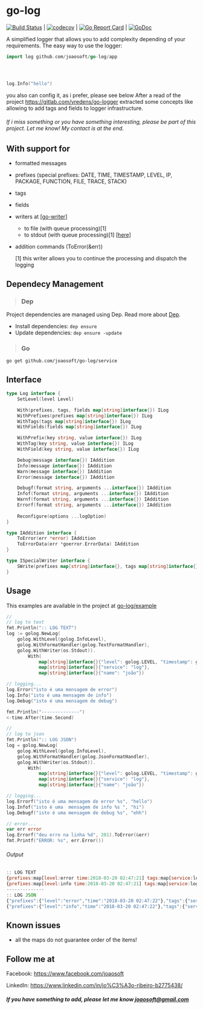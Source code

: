 # go-log
[![Build Status](https://travis-ci.org/joaosoft/go-log.svg?branch=master)](https://travis-ci.org/joaosoft/go-log) | [![codecov](https://codecov.io/gh/joaosoft/go-log/branch/master/graph/badge.svg)](https://codecov.io/gh/joaosoft/go-log) | [![Go Report Card](https://goreportcard.com/badge/github.com/joaosoft/go-log)](https://goreportcard.com/report/github.com/joaosoft/go-log) | [![GoDoc](https://godoc.org/github.com/joaosoft/go-log?status.svg)](https://godoc.org/github.com/joaosoft/go-log/app)

A simplified logger that allows you to add complexity depending of your requirements.
The easy way to use the logger:
``` Go
import log github.com/joaosoft/go-log/app




log.Info("hello")
```
you also can config it, as i prefer, please see below
After a read of the project https://gitlab.com/vredens/go-logger extracted some concepts like allowing to add tags and fields to logger infrastructure. 

###### If i miss something or you have something interesting, please be part of this project. Let me know! My contact is at the end.

## With support for
* formatted messages
* prefixes (special prefixes: DATE, TIME, TIMESTAMP, LEVEL, IP, PACKAGE, FUNCTION, FILE, TRACE, STACK)
* tags
* fields
* writers at [[go-writer]](https://github.com/joaosoft/go-writer/tree/master/bin/example)
  * to file (with queue processing)[1] 
  * to stdout (with queue processing)[1] [[here]](https://github.com/joaosoft/go-writer/tree/master/example)
* addition commands (ToError(&err))
  
  [1] this writer allows you to continue the processing and dispatch the logging

## Dependecy Management 
>### Dep

Project dependencies are managed using Dep. Read more about [Dep](https://github.com/golang/dep).
* Install dependencies: `dep ensure`
* Update dependencies: `dep ensure -update`


>### Go
```
go get github.com/joaosoft/go-log/service
```

## Interface 
```go
type Log interface {
	SetLevel(level Level)

	With(prefixes, tags, fields map[string]interface{}) ILog
	WithPrefixes(prefixes map[string]interface{}) ILog
	WithTags(tags map[string]interface{}) ILog
	WithFields(fields map[string]interface{}) ILog

	WithPrefix(key string, value interface{}) ILog
	WithTag(key string, value interface{}) ILog
	WithField(key string, value interface{}) ILog

	Debug(message interface{}) IAddition
	Info(message interface{}) IAddition
	Warn(message interface{}) IAddition
	Error(message interface{}) IAddition

	Debugf(format string, arguments ...interface{}) IAddition
	Infof(format string, arguments ...interface{}) IAddition
	Warnf(format string, arguments ...interface{}) IAddition
	Errorf(format string, arguments ...interface{}) IAddition
	
	Reconfigure(options ...logOption)
}

type IAddition interface {
	ToError(err *error) IAddition
	ToErrorData(err *goerror.ErrorData) IAddition
}

type ISpecialWriter interface {
	SWrite(prefixes map[string]interface{}, tags map[string]interface{}, message interface{}, fields map[string]interface{}) (n int, err error)
}

```

## Usage 
This examples are available in the project at [go-log/example](https://github.com/joaosoft/go-log/tree/master/example)

```go
//
// log to text
fmt.Println(":: LOG TEXT")
log := golog.NewLog(
    golog.WithLevel(golog.InfoLevel), 
    golog.WithFormatHandler(golog.TextFormatHandler), 
    golog.WithWriter(os.Stdout)).
        With(
            map[string]interface{}{"level": golog.LEVEL, "timestamp": golog.TIMESTAMP, "date": golog.DATE, "time": golog.TIME},
            map[string]interface{}{"service": "log"}, 
            map[string]interface{}{"name": "joão"})

// logging...
log.Error("isto é uma mensagem de error")
log.Info("isto é uma mensagem de info")
log.Debug("isto é uma mensagem de debug")

fmt.Println("--------------")
<-time.After(time.Second)

//
// log to json
fmt.Println(":: LOG JSON")
log = golog.NewLog(
    golog.WithLevel(golog.InfoLevel),
    golog.WithFormatHandler(golog.JsonFormatHandler),
    golog.WithWriter(os.Stdout)).
        With(
            map[string]interface{}{"level": golog.LEVEL, "timestamp": golog.TIMESTAMP, "date": golog.DATE, "time": golog.TIME},
            map[string]interface{}{"service": "log"},
            map[string]interface{}{"name": "joão"})

// logging...
log.Errorf("isto é uma mensagem de error %s", "hello")
log.Infof("isto é uma  mensagem de info %s ", "hi")
log.Debugf("isto é uma mensagem de debug %s", "ehh")

// error...
var err error
log.Errorf("deu erro na linha %d", 201).ToError(&err)
fmt.Printf("ERROR: %s", err.Error())
```

###### Output 

```javascript
:: LOG TEXT
{prefixes:map[level:error time:2018-03-20 02:47:21] tags:map[service:log] message:isto é uma mensagem de error fields:map[name:joão]}
{prefixes:map[level:info time:2018-03-20 02:47:21] tags:map[service:log] message:isto é uma mensagem de info fields:map[name:joão]}
--------------
:: LOG JSON
{"prefixes":{"level":"error","time":"2018-03-20 02:47:22"},"tags":{"service":"log"},"message":"isto é uma mensagem de error hello","fields":{"name":"joão"}}
{"prefixes":{"level":"info","time":"2018-03-20 02:47:22"},"tags":{"service":"log"},"message":"isto é uma  mensagem de info hi ","fields":{"name":"joão"}}
```

## Known issues
* all the maps do not guarantee order of the items! 


## Follow me at
Facebook: https://www.facebook.com/joaosoft

LinkedIn: https://www.linkedin.com/in/jo%C3%A3o-ribeiro-b2775438/

##### If you have something to add, please let me know joaosoft@gmail.com
